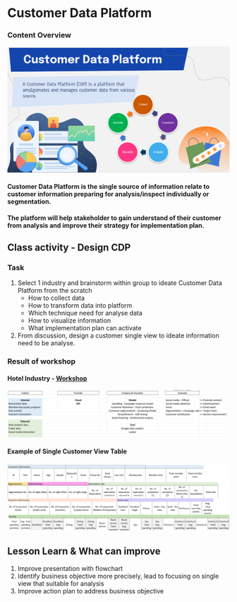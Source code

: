# Customer Data Platform

### Content Overview 
![CDP Overview](https://github.com/chutima-khun/MADT8101/blob/main/Chapter%2001/Overview%20-%20CDP.png?raw=true)

#### Customer Data Platform is the single source of information relate to customer information preparing for analysis/inspect individually or segmentation.
#### The platform will help stakeholder to gain understand of their customer from analysis and improve their strategy for implementation plan.


## Class activity - Design CDP

### Task 
1. Select 1 industry and brainstorm within group to ideate Customer Data Platform from the scratch 
   - How to collect data
   - How to transform data into platform
   - Which technique need for analyse data
   - How to visualize information
   - What implementation plan can activate 
2. From discussion, design a customer single view to ideate information need to be analyse.

### Result of workshop
#### Hotel Industry - [Workshop](https://github.com/chutima-khun/MADT8101/blob/main/Chapter%2001/Group%206%20-%20MADT8101%20Hotel%20chain.xlsx)

![CDP Workshop](https://github.com/chutima-khun/MADT8101/blob/main/Chapter%2001/CDP-Workshop.png)

#### Example of Single Customer View Table

![CustomerSingleView](https://github.com/chutima-khun/MADT8101/blob/main/Chapter%2001/SingleView.png)


## Lesson Learn & What can improve
1. Improve presentation with flowchart
2. Identify business objective more precisely, lead to focusing on single view that suitable for analysis
3. Improve action plan to address business objective
